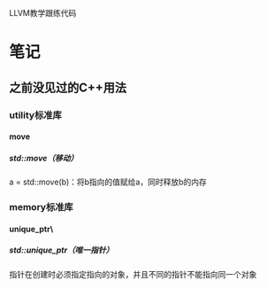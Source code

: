 LLVM教学跟练代码

# 笔记
## 之前没见过的C++用法
### utility标准库
#### move
##### std::move（移动）
a = std::move(b)：将b指向的值赋给a，同时释放b的内存
### memory标准库
#### unique_ptr\\
##### std::unique_ptr（唯一指针）
指针在创建时必须指定指向的对象，并且不同的指针不能指向同一个对象
